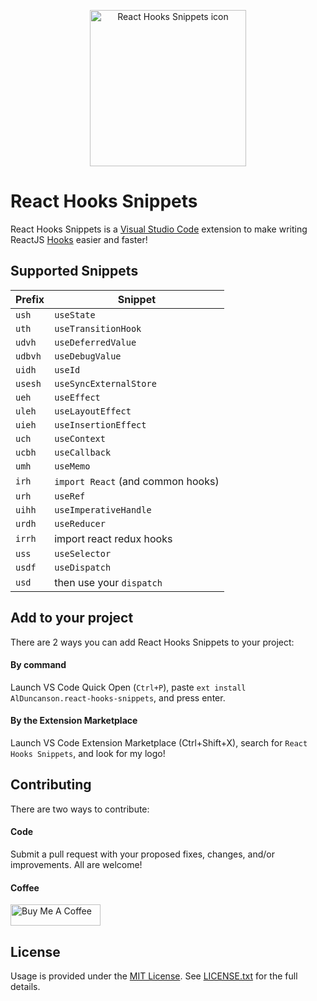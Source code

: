 <p align='center'>
	<img src='https://raw.githubusercontent.com/alDuncanson/react-hooks-snippets/master/icon.png' title='React Hooks Snippets icon' alt='React Hooks Snippets icon' width='250'/>
</p>

# React Hooks Snippets

React Hooks Snippets is a [Visual Studio Code](https://code.visualstudio.com/) extension to make writing ReactJS [Hooks](https://react.dev/reference/react/hooks) easier and faster!


## Supported Snippets

| Prefix  | Snippet |
| ------------- | ------------- |
| `ush` | `useState` |
| `uth` | `useTransitionHook` |
| `udvh` | `useDeferredValue` |
| `udbvh` | `useDebugValue` |
| `uidh` | `useId` |
| `usesh` | `useSyncExternalStore` |
| `ueh` | `useEffect` |
| `uleh` | `useLayoutEffect` |
| `uieh` | `useInsertionEffect` |
| `uch` | `useContext` |
| `ucbh` | `useCallback` |
| `umh` | `useMemo` |
| `irh` | `import React` (and common hooks) |
| `urh` | `useRef` |
| `uihh` | `useImperativeHandle` |
| `urdh` | `useReducer` |
| `irrh` | import react redux hooks |
| `uss` | `useSelector` |
| `usdf` | `useDispatch` |
| `usd` | then use your `dispatch` |


## Add to your project

There are 2 ways you can add React Hooks Snippets to your project:

#### By command
Launch VS Code Quick Open (`Ctrl+P`), paste `ext install AlDuncanson.react-hooks-snippets`, and press enter.

#### By the Extension Marketplace
Launch VS Code Extension Marketplace (Ctrl+Shift+X), search for `React Hooks Snippets`, and look for my logo!


## Contributing

There are two ways to contribute:

#### Code
Submit a pull request with your proposed fixes, changes, and/or improvements. All are welcome!

#### Coffee
<a href='https://www.buymeacoffee.com/alduncanson' target='_blank'><img src='https://cdn.buymeacoffee.com/buttons/default-orange.png' alt='Buy Me A Coffee' height='34' width='144'></a>

## License
Usage is provided under the [MIT License](https://opensource.org/licenses/MIT). See [LICENSE.txt](https://github.com/alDuncanson/react-hooks-snippets/blob/master/LICENSE.txt) for the full details.
